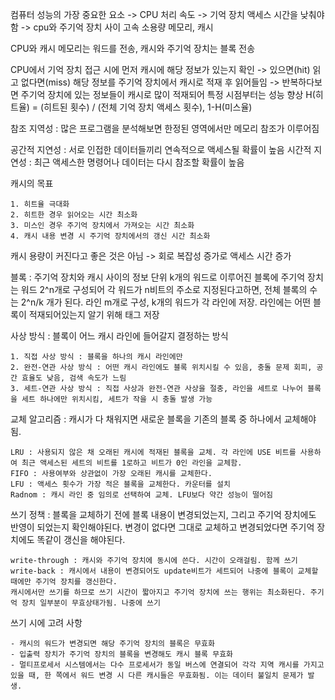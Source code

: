 컴퓨터 성능의 가장 중요한 요소 -> CPU 처리 속도 -> 기억 장치 액세스 시간을 낮춰야함 -> cpu와 주기억 장치 사이 고속 소용량 메모리, 캐시

CPU와 캐시 메모리는 워드를 전송, 캐시와 주기억 장치는 블록 전송

CPU에서 기억 장치 접근 시에 먼저 캐시에 해당 정보가 있는지 확인 -> 있으면(hit) 읽고 없다면(miss) 해당 정보를 주기억 장치에서 캐시로 적재 후 읽어들임 -> 반복하다보면 주기억 장치에 있는 정보들이 캐시로 많이 적재되어 특정 시점부터는 성능 향상
H(히트율) = (히트된 횟수) / (전체 기억 장치 액세스 횟수), 1-H(미스율)

참조 지역성 : 많은 프로그램을 분석해보면 한정된 영역에서만 메모리 참조가 이루어짐

공간적 지연성 : 서로 인접한 데이터들끼리 연속적으로 액세스될 확률이 높음
시간적 지연성 : 최근 액세스한 명령어나 데이터는 다시 참조할 확률이 높음

캐시의 목표

    1. 히트율 극대화
    2. 히트한 경우 읽어오는 시간 최소화
    3. 미스인 경우 주기억 장치에서 가져오는 시간 최소화
    4. 캐시 내용 변경 시 주기억 장치에서의 갱신 시간 최소화

캐시 용량이 커진다고 좋은 것은 아님 -> 회로 복잡성 증가로 액세스 시간 증가

블록 : 주기억 장치와 캐시 사이의 정보 단위
k개의 워드로 이루어진 블록에 주기억 장치는 워드 2^n개로 구성되어 각 워드가 n비트의 주소로 지정된다고하면, 전체 블록의 수는 2^n/k 개가 된다. 라인 m개로 구성, k개의 워드가 각 라인에 저장. 라인에는 어떤 블록이 적재되어있는지 알기 위해 태그 저장

사상 방식 : 블록이 어느 캐시 라인에 들어갈지 결정하는 방식

    1. 직접 사상 방식 : 블록을 하나의 캐시 라인에만
    2. 완전-연관 사상 방식 : 어떤 캐시 라인에도 블록 위치시킬 수 있음, 충돌 문제 회피, 공간 효율도 낮음, 검색 속도가 느림
    3. 세트-연관 사상 방식 : 직접 사상과 완전-연관 사상을 절충, 라인을 세트로 나누어 블록을 세트 하나에만 위치시킴, 세트가 작을 시 충돌 발생 가능

교체 알고리즘 : 캐시가 다 채워지면 새로운 블록을 기존의 블록 중 하나에서 교체해야됨.

    LRU : 사용되지 않은 채 오래된 캐시에 적재된 블록을 교체. 각 라인에 USE 비트를 사용하여 최근 액세스된 세트의 비트를 1로하고 비트가 0인 라인을 교체함.
    FIFO : 사용여부와 상관없이 가장 오래된 캐시를 교체한다.
    LFU : 액세스 횟수가 가장 적은 블록을 교체한다. 카운터를 설치
    Radnom : 캐시 라인 중 임의로 선택하여 교체. LFU보다 약간 성능이 떨어짐

쓰기 정책 : 블록을 교체하기 전에 블록 내용이 변경되었는지, 그리고 주기억 장치에도 반영이 되었는지 확인해야된다.
변경이 없다면 그대로 교체하고 변경되었다면 주기억 장치에도 똑같이 갱신을 해야된다.

    write-through : 캐시와 주기억 장치에 동시에 쓴다. 시간이 오래걸림. 함께 쓰기
    write-back : 캐시에서 내용이 변경되어도 update비트가 세트되어 나중에 블록이 교체할 때에만 주기억 장치를 갱신한다.
    캐시에서만 쓰기를 하므로 쓰기 시간이 짧아지고 주기억 장치에 쓰는 행위는 최소화된다. 주기억 장치 일부분이 무효상태가됨. 나중에 쓰기

쓰기 시에 고려 사항

    - 캐시의 워드가 변경되면 해당 주기억 장치의 블록은 무효화
    - 입출력 장치가 주기억 장치의 블록을 변경해도 캐시 블록 무효화
    - 멀티프로세서 시스템에서는 다수 프로세서가 동일 버스에 연결되어 각각 지역 캐시를 가지고 있을 때, 한 쪽에서 워드 변경 시 다른 캐시들은 무효화됨. 이는 데이터 불일치 문제가 발생.
